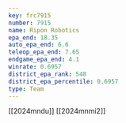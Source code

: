```yaml
---
key: frc7915
number: 7915
name: Ripon Robotics
epa_end: 18.35
auto_epa_end: 6.6
teleop_epa_end: 7.65
endgame_epa_end: 4.1
winrate: 0.6957
district_epa_rank: 548
district_epa_percentile: 0.6957
type: Team
---
```

[[2024mndu]]
[[2024mnmi2]]
